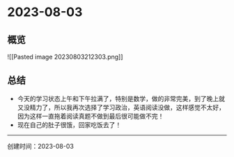 # 2023-08-03

## 概览

![[Pasted image 20230803212303.png]]

## 总结

- 今天的学习状态上午和下午拉满了，特别是数学，做的非常完美，到了晚上就又没精力了，所以我再次选择了学习政治，英语阅读没做，这样感觉不太好，因为这样一直拖着阅读真题不做到最后很可能做不完！
- 现在自己的肚子很饿，回家吃饭去了！

---

创建时间：2023-08-03